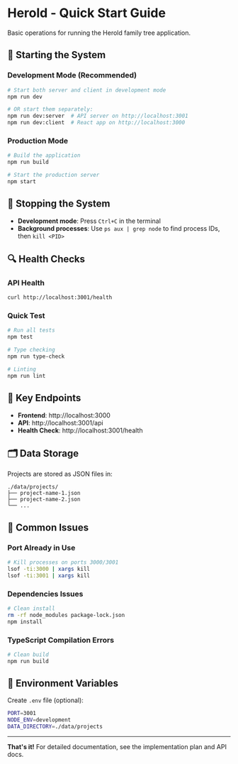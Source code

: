 # Herold - Quick Start Guide

Basic operations for running the Herold family tree application.

## 🚀 Starting the System

### Development Mode (Recommended)
```bash
# Start both server and client in development mode
npm run dev

# OR start them separately:
npm run dev:server  # API server on http://localhost:3001
npm run dev:client  # React app on http://localhost:3000
```

### Production Mode
```bash
# Build the application
npm run build

# Start the production server
npm start
```

## 🛑 Stopping the System

- **Development mode**: Press `Ctrl+C` in the terminal
- **Background processes**: Use `ps aux | grep node` to find process IDs, then `kill <PID>`

## 🔍 Health Checks

### API Health
```bash
curl http://localhost:3001/health
```

### Quick Test
```bash
# Run all tests
npm test

# Type checking
npm run type-check

# Linting
npm run lint
```

## 📁 Key Endpoints

- **Frontend**: http://localhost:3000
- **API**: http://localhost:3001/api
- **Health Check**: http://localhost:3001/health

## 🗂️ Data Storage

Projects are stored as JSON files in:
```
./data/projects/
├── project-name-1.json
├── project-name-2.json
└── ...
```

## 🐛 Common Issues

### Port Already in Use
```bash
# Kill processes on ports 3000/3001
lsof -ti:3000 | xargs kill
lsof -ti:3001 | xargs kill
```

### Dependencies Issues
```bash
# Clean install
rm -rf node_modules package-lock.json
npm install
```

### TypeScript Compilation Errors
```bash
# Clean build
npm run build
```

## 🔧 Environment Variables

Create `.env` file (optional):
```bash
PORT=3001
NODE_ENV=development
DATA_DIRECTORY=./data/projects
```

---

**That's it!** For detailed documentation, see the implementation plan and API docs.